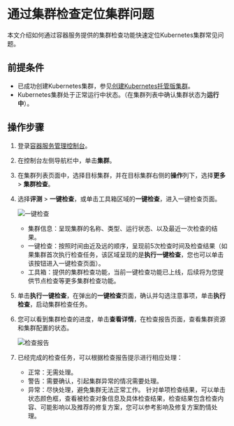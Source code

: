 # 通过集群检查定位集群问题

本文介绍如何通过容器服务提供的集群检查功能快速定位Kubernetes集群常见问题。

## 前提条件

-   已成功创建Kubernetes集群，参见[创建Kubernetes托管版集群](/cn.zh-CN/Kubernetes集群用户指南/集群管理/创建集群/创建Kubernetes托管版集群.md)。
-   Kubernetes集群处于正常运行中状态。（在集群列表中确认集群状态为**运行中**）。

## 操作步骤

1.  登录[容器服务管理控制台](https://cs.console.aliyun.com)。

2.  在控制台左侧导航栏中，单击**集群**。

3.  在集群列表页面中，选择目标集群，并在目标集群右侧的**操作**列下，选择**更多** \> **集群检查**。

4.  选择**评测** \> **一键检查**，或单击工具箱区域的**一键检查**，进入一键检查页面。

    ![一键检查](https://static-aliyun-doc.oss-cn-hangzhou.aliyuncs.com/assets/img/zh-CN/4463659951/p44809.png)

    -   集群信息：呈现集群的名称、类型、运行状态、以及最近一次检查的结果。
    -   一键检查：按照时间由近及远的顺序，呈现前5次检查时间及检查结果（如果集群首次执行检查任务，该区域呈现的是**执行一键检查**，您也可以单击该按钮进入一键检查页面）。
    -   工具箱：提供的集群检查功能，当前一键检查功能已上线，后续将为您提供节点检查等更多集群检查功能。
5.  单击**执行一键检查**，在弹出的**一键检查**页面，确认并勾选注意事项，单击**执行检查**，启动集群检查任务。

6.  您可以看到集群检查的进度，单击**查看详情**，在检查报告页面，查看集群资源和集群配置的状态。

    ![检查报告](https://static-aliyun-doc.oss-cn-hangzhou.aliyuncs.com/assets/img/zh-CN/4463659951/p44813.png)

7.  已经完成的检查任务，可以根据检查报告提示进行相应处理：

    -   正常：无需处理。
    -   警告：需要确认，引起集群异常的情况需要处理。
    -   异常：尽快处理，避免集群无法正常工作。
    针对单项检查结果，可以单击状态颜色框，查看被检查对象信息及具体检查结果，检查结果包含检查内容、可能影响以及推荐的修复方案，您可以参考影响及修复方案酌情处理。


